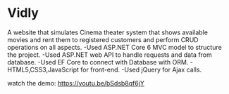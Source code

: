 # Vidly
A website that simulates Cinema theater system that shows available movies and rent them to registered customers and perform CRUD 
operations on all aspects.
 -Used ASP.NET Core 6 MVC model to structure the project.
 -Used ASP.NET web API to handle requests and data from database.
 -Used EF Core to connect with Database with ORM.
 -HTML5,CSS3,JavaScript for front-end.
 -Used jQuery for Ajax calls.

 watch the demo: https://youtu.be/bSdsb8qf6jY
